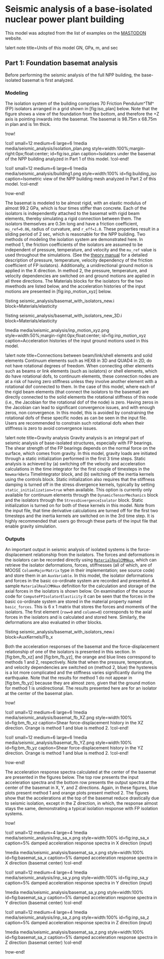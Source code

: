 # Seismic analysis of a base-isolated nuclear power plant building

This model was adopted from the list of examples on the [MASTODON](https://mooseframework.inl.gov/mastodon/examples/index.html) website.

!alert note title=Units of this model
GN, GPa, m, and sec

## Part 1: Foundation basemat analysis

Before performing the seismic analysis of the full NPP building, the base-isolated basemat is first analyzed.

### Modeling

The isolation system of the building comprises 70 Friction Pendulum^TM^ (FP) isolators arranged in a grid shown in [fig:iso_plan] below. Note that the figure shows a view of the foundation from the bottom, and therefore the +Z axis is pointing inwards into the basemat. The basemat is 98.75m x 68.75m in plan and is 1m thick.

!row!

!col! small=12 medium=6 large=6
!media media/seismic_analysis/isolation_plan.png
       style=width:100%;margin-right:0px;float:center;
       id=fig:iso_plan
       caption=Isolators under the basemat of the NPP building analyzed in Part 1 of this model.
!col-end!

!col! small=12 medium=6 large=6
!media media/seismic_analysis/building1.png
      style=width:100% id=fig:building_iso
      caption=Isometric view of the NPP building mesh analyzed in Part 2 of this model.
!col-end!

!row-end!

The basemat is modeled to be almost rigid, with an elastic modulus of almost 99.2 GPa, which is four times stiffer than concrete. Each of the isolators is independently attached to the basemat with rigid beam elements, thereby simulating a rigid connection between them. The isolators themselves are 0.3m long and have a friction coefficient, `mu_ref=0.06`, radius of curvature, and `r_eff=1.0`. These properties result in a sliding period of 2 sec, which is reasonable for the NPP building. Two methods of modeling the isolation system are demonstrated here. In method 1, the friction coefficients of the isolators are assumed to be independent of pressure, temperature, and velocity and the `mu_ref` value is used throughout the simulations. (See the [theory manual](https://mooseframework.inl.gov/mastodon/manuals/theory/index.html) for a detailed description of pressure, temperature, velocity dependency of the friction coefficient of FP isolators). Additionally, a unidirectional ground motion is applied in the X direction. In method 2, the pressure, temperature, and velocity dependencies are switched on and ground motions are applied in all three directions. The Materials blocks for the isolators for the two mwethods are listed below, and the acceleration histories of the input motions are presented in [fig:inp_motion_xyz] below.

!listing seismic_analysis/basemat_with_isolators_new.i block=Materials/elasticity

!listing seismic_analysis/basemat_with_isolators_new_3D.i block=Materials/elasticity

!media media/seismic_analysis/inp_motion_xyz.png
       style=width:50%;margin-right:0px;float:center;
       id=fig:inp_motion_xyz
       caption=Acceleration histories of the input ground motions used in this model.

!alert note title=Connections between beam/link/shell elements and solid elements
Continuum elements such as HEX8 in 3D and QUAD4 in 2D, do not have rotational degrees of freedom. When connecting other elements such as beams or link elements (such as isolators) or shell elements, which do have rotational dofs, to continuum elements, these connection nodes are at a risk of having zero stiffness unless they involve another element with a rotational dof connected to them. In the case of this model, where each of the rigid beam elements (that connect the isolators to the basemat) are directly connected to the solid elements the rotational stiffness of this node (i.e., the Jacobian for the rotational dof of the node) is zero. Having zeros in the Jacobian can lead to significant convergence issues, and with enough zeros, non convergence. In this model, this is avoided by constraining the rotational dofs of these specific nodes as can be seen in the input file. Users are recommended to constrain such rotational dofs when their stiffness is zero to avoid convergence issues.

!alert note title=Gravity analysis
Gravity analysis is an integral part of seismic analysis of base-isolated structures, especially with FP bearings. The shear strength of the FP bearings depends on the normal force on the surface, which comes from gravity. In this model, gravity loads are initiated through a static initialization performed in the first 3 time steps. Static analysis is achieved by (a) switching off the velocity and acceleration calculations in the time integrator for the first couple of timesteps in the `NewmarkBeta` TimeIntegrator block, and (b) switching off the inertia kernels using the controls block. Static initialization also requires that the stiffness damping is turned off in the stress divergence kernels, typically by setting `static_initialization=true` when available. This option is currently only available for continuum elements through the `DynamicTensorMechanics` block and the isolators through the `StressDivergenceIsolator` block. Static initialization is turned on for both of these kernels in this model. Note from the input file, that time derivative calculations are turned off for the first two timesteps and the inertia kernels are switched on in the 3rd time step. It is highly recommended that users go through these parts of the input file that enable gravity simulation.

### Outputs

An important output in seismic analysis of isolated systems is the force-displacement relationship from the isolators. The forces and deformations in the isolators can be recorded directly using [`MaterialRealCMMAux`](syntax/AuxKernels/MaterialRealCMMAux), which can retrieve the isolator deformations, forces, stiffnesses (all of which, are of MOOSE `ColumnMajorMatrix` type in their implementation; see source code) and store them in an `AuxVariable`. In this model, the isolator deformations and forces in the basic co-ordinate system are recorded and presented. A sample `MaterialRealCMMAux` definition for the calculation and storage of the axial forces in the isolators is shown below. On examination of the source code for `ComputeFPIsolatorElasticity` it can be seen that the forces in the basic co-ordinate system are stored in the material property named `basic_forces`. This is 6 x 1 matrix that stores the forces and moments of the isolators. The first element (`row=0` and `column=0`) corresponds to the axial forces in the isolators and is calculated and stored here. Similarly, the deformations are also evaluated in other blocks.

!listing seismic_analysis/basemat_with_isolators_new.i block=AuxKernels/Fb_x

Both the acceleration responses of the basemat and the force-displacement relationship of one of the isolators is presented in this section. In [fig:bm_fb_xz] and [fig:bm_fb_yz], the orange and blue lines correspond to methods 1 and 2, respectively. Note that when the pressure, temperature, and velocity dependencies are switched on (method 2, blue) the hysteresis is a lot more complicated and the stiffness varies significantly during the earthquake. Note that the results for method 1 do not appear in [fig:bm_fb_yz] because they are almost zero, given that the ground motion for method 1 is unidirectional. The results presented here are for an isolator at the center of the basemat plan.

!row!

!col! small=12 medium=6 large=6
!media media/seismic_analysis/basemat_fb_XZ.png
       style=width:100% id=fig:bm_fb_xz
       caption=Shear force-displacement history in the XZ direction. Orange is method 1 and blue is method 2.
!col-end!

!col! small=12 medium=6 large=6
!media media/seismic_analysis/basemat_fb_YZ.png
      style=width:100% id=fig:bm_fb_yz
      caption=Shear force-displacement history in the YZ direction. Orange is method 1 and blue is method 2.
!col-end!

!row-end!

The acceleration response spectra calculated at the center of the basemat are presented in the figures below. The top row presents the input acceleration spectra and the bottom row presents the output spectra at the center of the basemat in X, Y, and Z directions. Again, in these figures, blue plots present method 1 and orange plots present method 2. The figures show that the accelerations at the top of the basemat reduce drastically due to seismic isolation, except in the Z direction, in which, the response almost stays the same, demonstrating a typical isolation response with FP isolation systems.

!row!

!col! small=12 medium=4 large=4
!media media/seismic_analysis/inp_sa_x.png
       style=width:100% id=fig:inp_sa_x
       caption=5% damped acceleration response spectra in X direction (input)

!media media/seismic_analysis/basemat_sa_x.png
       style=width:100% id=fig:basemat_sa_x
       caption=5% damped acceleration response spectra in X direction (basemat center)
!col-end!

!col! small=12 medium=4 large=4
!media media/seismic_analysis/inp_sa_y.png
       style=width:100% id=fig:inp_sa_y
       caption=5% damped acceleration response spectra in Y direction (input)

!media media/seismic_analysis/basemat_sa_y.png
       style=width:100% id=fig:basemat_sa_y
       caption=5% damped acceleration response spectra in Y direction (basemat center)
!col-end!

!col! small=12 medium=4 large=4
!media media/seismic_analysis/inp_sa_z.png
       style=width:100% id=fig:inp_sa_z
       caption=5% damped acceleration response spectra in Z direction (input)

!media media/seismic_analysis/basemat_sa_z.png
       style=width:100% id=fig:basemat_sa_z
       caption=5% damped acceleration response spectra in Z direction (basemat center)
!col-end!

!row-end!
